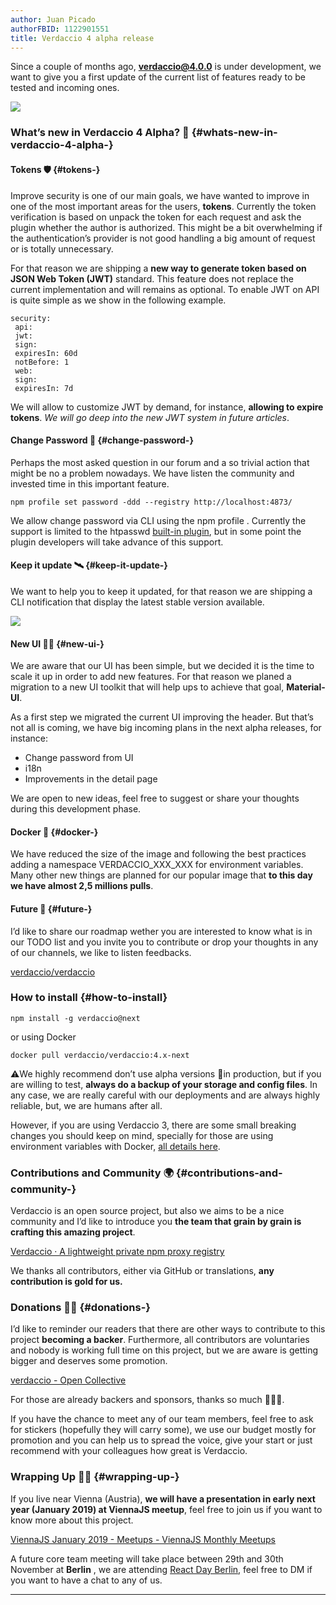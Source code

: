 ```yaml
---
author: Juan Picado
authorFBID: 1122901551
title: Verdaccio 4 alpha release
---
```


Since a couple of months ago, **verdaccio@4.0.0** is under development, we want to give you a first update of the current list of features ready to be tested and incoming ones.

![](https://cdn-images-1.medium.com/max/1024/1*GK9U1wZmB0JUN2XGhu5LjA.png)

<!--truncate-->

### What’s new in Verdaccio 4 Alpha? 🐣 {#whats-new-in-verdaccio-4-alpha-}

#### Tokens 🛡 {#tokens-}

Improve security is one of our main goals, we have wanted to improve in one of the most important areas for the users, **tokens**. Currently the token verification is based on unpack the token for each request and ask the plugin whether the author is authorized. This might be a bit overwhelming if the authentication’s provider is not good handling a big amount of request or is totally unnecessary.

For that reason we are shipping a **new way to generate token based on JSON Web Token (JWT)** standard. This feature does not replace the current implementation and will remains as optional. To enable JWT on API is quite simple as we show in the following example.

```
security:
 api:
 jwt:
 sign:
 expiresIn: 60d
 notBefore: 1
 web:
 sign:
 expiresIn: 7d
```

We will allow to customize JWT by demand, for instance, **allowing to expire tokens**. _We will go deep into the new JWT system in future articles_.

<!--truncate-->

#### Change Password 🔐 {#change-password-}

Perhaps the most asked question in our forum and a so trivial action that might be no a problem nowadays. We have listen the community and invested time in this important feature.

```
npm profile set password -ddd --registry http://localhost:4873/
```

We allow change password via CLI using the npm profile . Currently the support is limited to the htpasswd [built-in plugin](https://github.com/verdaccio/verdaccio-htpasswd), but in some point the plugin developers will take advance of this support.

#### Keep it update 🛰 {#keep-it-update-}

We want to help you to keep it updated, for that reason we are shipping a CLI notification that display the latest stable version available.

![](https://cdn-images-1.medium.com/max/1024/1*Yw0NdQlZgm46s5cAgew1VQ.png)

#### New UI 💅🏻 {#new-ui-}

We are aware that our UI has been simple, but we decided it is the time to scale it up in order to add new features. For that reason we planed a migration to a new UI toolkit that will help ups to achieve that goal, **Material-UI**.

As a first step we migrated the current UI improving the header. But that’s not all is coming, we have big incoming plans in the next alpha releases, for instance:

- Change password from UI
- i18n
- Improvements in the detail page

We are open to new ideas, feel free to suggest or share your thoughts during this development phase.

#### Docker 🐳 {#docker-}

We have reduced the size of the image and following the best practices adding a namespace VERDACCIO_XXX_XXX for environment variables. Many other new things are planned for our popular image that **to this day we have almost 2,5 millions pulls**.

#### Future 🔮 {#future-}

I’d like to share our roadmap wether you are interested to know what is in our TODO list and you invite you to contribute or drop your thoughts in any of our channels, we like to listen feedbacks.

[verdaccio/verdaccio](https://github.com/verdaccio/verdaccio/projects/10)

### How to install {#how-to-install}

```
npm install -g verdaccio@next
```

or using Docker

```
docker pull verdaccio/verdaccio:4.x-next
```

⚠️We highly recommend don’t use alpha versions 🚧in production, but if you are willing to test, **always do a backup of your storage and config files**. In any case, we are really careful with our deployments and are always highly reliable, but, we are humans after all.

However, if you are using Verdaccio 3, there are some small breaking changes you should keep on mind, specially for those are using environment variables with Docker, [all details here](https://github.com/verdaccio/verdaccio/pull/924).

### Contributions and Community 🌍 {#contributions-and-community-}

Verdaccio is an open source project, but also we aims to be a nice community and I’d like to introduce you **the team that grain by grain is crafting this amazing project**.

[Verdaccio · A lightweight private npm proxy registry](https://verdaccio.org/en/team)

We thanks all contributors, either via GitHub or translations, **any contribution is gold for us.**

### Donations 👍🏻 {#donations-}

I’d like to reminder our readers that there are other ways to contribute to this project **becoming a backer**. Furthermore, all contributors are voluntaries and nobody is working full time on this project, but we are aware is getting bigger and deserves some promotion.

[verdaccio - Open Collective](https://opencollective.com/verdaccio)

For those are already backers and sponsors, thanks so much 👏👏👏.

If you have the chance to meet any of our team members, feel free to ask for stickers (hopefully they will carry some), we use our budget mostly for promotion and you can help us to spread the voice, give your start or just recommend with your colleagues how great is Verdaccio.

### Wrapping Up 👋🏼 {#wrapping-up-}

If you live near Vienna (Austria), **we will have a presentation in early next year (January 2019) at ViennaJS meetup**, feel free to join us if you want to know more about this project.

[ViennaJS January 2019 - Meetups - ViennaJS Monthly Meetups](https://viennajs.org/en/meetup/2019-01)

A future core team meeting will take place between 29th and 30th November at **Berlin** , we are attending [React Day Berlin](https://reactday.berlin/), feel free to DM if you want to have a chat to any of us.

---
